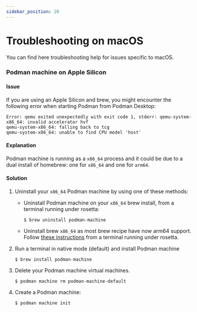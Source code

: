 ```yaml
---
sidebar_position: 20
---
```


# Troubleshooting on macOS

You can find here troubleshooting help for issues specific to macOS.

### Podman machine on Apple Silicon

#### Issue

If you are using an Apple Silicon and brew, you might encounter the following error when starting Podman from Podman Desktop:

```shell-session
Error: qemu exited unexpectedly with exit code 1, stderr: qemu-system-x86_64: invalid accelerator hvf
qemu-system-x86_64: falling back to tcg
qemu-system-x86_64: unable to find CPU model 'host'
```

#### Explanation

Podman machine is running as a `x86_64` process and it could be due to a dual install of homebrew: one for `x86_64` and one for `arm64`.

#### Solution

1. Uninstall your `x86_64` Podman machine by using one of these methods:

   - Uninstall Podman machine on your `x86_64` brew install, from a terminal running under rosetta:

     ```shell-session
     $ brew uninstall podman-machine
     ```

   - Uninstall brew `x86_64` as most brew recipe have now arm64 support. Follow [these instructions](https://github.com/homebrew/install#uninstall-homebrew) from a terminal running under rosetta.

1. Run a terminal in native mode (default) and install Podman machine

   ```shell-session
   $ brew install podman-machine
   ```

1. Delete your Podman machine virtual machines.

   ```shell-session
   $ podman machine rm podman-machine-default
   ```

1. Create a Podman machine:

   ```shell-session
   $ podman machine init
   ```
